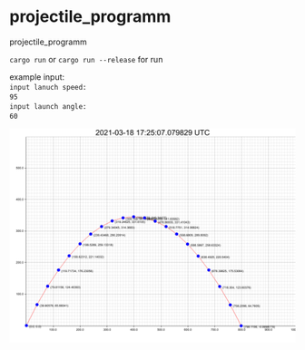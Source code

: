 # projectile_programm
projectile_programm

`cargo run` or `cargo run --release` for run

example input:  
`input lanuch speed:`  
`95`  
`input launch angle:`  
`60`  

![example](example.png)
